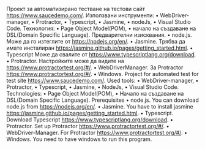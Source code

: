 Проект за автоматизирано тестване на тестови сайт https://www.saucedemo.com/. 
Използвани инструменти: 
•	WebDriver-manager,
•	Protractor, 
•	Typescript, 
•	Jasmine, 
•	nodeJs, 
•	Visual Studio Code.
Технология:
•	Page Object Model(POM), 
•	начало на създаване на DSL(Domain Specific Language). 
Предварителни изисквания. 
•	node.js. Може да го изтеглите от https://nodejs.org/en/. 
•	Jasminе.  Трябва да имате инсталиран https://jasmine.github.io/pages/getting_started.html.
•	Typescript Може да свалите от https://www.typescriptlang.org/download.
•	Protractor. Настройките може да видите на https://www.protractortest.org/#/.
•	WebDriverManager. За Protractor https://www.protractortest.org/#/.
•	Windows. 
Project for automated test for test site https://www.saucedemo.com/.
Used tools: 
•	WebDriver-manager,
•	Protractor,
•	Typescript,
•	Jasmine,
•	NodeJs,
•	Visual Studio Code.
Technologies: 
•	Page Object Model(POM),
•	Начало на създаване на DSL(Domain Specific Language).
Prerequisites
•	node.js. You can download node.js from https://nodejs.org/en/. 
•	Jasmine. You have to install jasmine https://jasmine.github.io/pages/getting_started.html.
•	Typescript. Download Typescript https://www.typescriptlang.org/download. 
•	Protractor. Set up Protractor https://www.protractortest.org/#/. 
•	WebDriver-Manager.  For Protractor https://www.protractortest.org/#/.
•	Windows. You need to have windows to run this program. 
